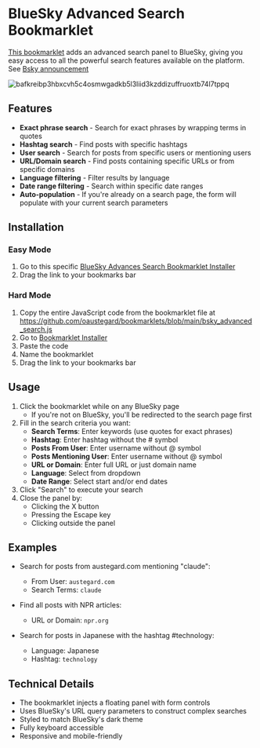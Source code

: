 # BlueSky Advanced Search Bookmarklet

[This bookmarklet](https://github.com/oaustegard/bookmarklets/blob/main/bsky_advanced_search.js) adds an advanced search panel to BlueSky, giving you easy access to all the powerful search features available on the platform.
See [Bsky announcement](https://bsky.app/profile/austegard.com/post/3loqrukzbbk25)


![bafkreibp3hbxcvh5c4osmwgadkb5l3liid3kzddizuffruoxtb74l7tppq](https://github.com/user-attachments/assets/484e5340-00d8-45f4-ab1e-473fd9d44d40)


## Features

- **Exact phrase search** - Search for exact phrases by wrapping terms in quotes
- **Hashtag search** - Find posts with specific hashtags
- **User search** - Search for posts from specific users or mentioning users
- **URL/Domain search** - Find posts containing specific URLs or from specific domains
- **Language filtering** - Filter results by language
- **Date range filtering** - Search within specific date ranges
- **Auto-population** - If you're already on a search page, the form will populate with your current search parameters

## Installation

### Easy Mode
1. Go to this specific [BlueSky Advances Search Bookmarklet Installer](https://austegard.com/bookmarklet-installer.html?bookmarklet=bsky_advanced_search.js)
2. Drag the link to your bookmarks bar
### Hard Mode
1. Copy the entire JavaScript code from the bookmarklet file at https://github.com/oaustegard/bookmarklets/blob/main/bsky_advanced_search.js
2. Go to [Bookmarklet Installer](https://austegard.com/bookmarklet-installer.html)
3. Paste the code
4. Name the bookmarklet
5. Drag the link to your bookmarks bar

## Usage

1. Click the bookmarklet while on any BlueSky page
   - If you're not on BlueSky, you'll be redirected to the search page first
2. Fill in the search criteria you want:
   - **Search Terms**: Enter keywords (use quotes for exact phrases)
   - **Hashtag**: Enter hashtag without the # symbol
   - **Posts From User**: Enter username without @ symbol
   - **Posts Mentioning User**: Enter username without @ symbol
   - **URL or Domain**: Enter full URL or just domain name
   - **Language**: Select from dropdown
   - **Date Range**: Select start and/or end dates
3. Click "Search" to execute your search
4. Close the panel by:
   - Clicking the X button
   - Pressing the Escape key
   - Clicking outside the panel

## Examples

- Search for posts from austegard.com mentioning "claude": 
  - From User: `austegard.com`
  - Search Terms: `claude`
  
- Find all posts with NPR articles:
  - URL or Domain: `npr.org`
  
- Search for posts in Japanese with the hashtag #technology:
  - Language: Japanese
  - Hashtag: `technology`

## Technical Details

- The bookmarklet injects a floating panel with form controls
- Uses BlueSky's URL query parameters to construct complex searches
- Styled to match BlueSky's dark theme
- Fully keyboard accessible
- Responsive and mobile-friendly
